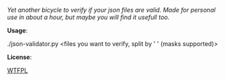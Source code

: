 *Yet another bicycle to verify if your json files are valid. Made for personal use in about a hour, but maybe you will find it usefull too.*

**Usage**:

./json-validator.py <files you want to verify, split by ' ' (masks supported)>

**License**:

[WTFPL](LICENSE)
